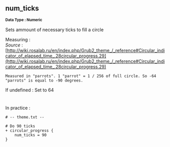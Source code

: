 ## num_ticks
<b> <sup> Data Type : Numeric </sup> </b>

Sets ammount of necessary ticks to fill a circle

Measuring : \
_Source_ : [http://wiki.rosalab.ru/en/index.php/Grub2_theme_/_reference#Circular_indicator_of_elapsed_time_.28circular_progress.29](http://wiki.rosalab.ru/en/index.php/Grub2_theme_/_reference#Circular_indicator_of_elapsed_time_.28circular_progress.29)
```
Measured in "parrots". 1 "parrot" = 1 / 256 of full circle. So -64 "parrots" is equal to -90 degrees.
```

If undefined : Set to 64
#
In practice :

```
# -- theme.txt --

# Do 90 ticks
+ circular_progress {
	num_ticks = 90
}
```